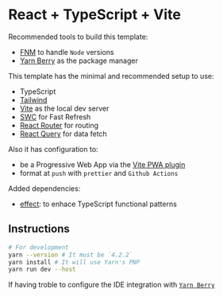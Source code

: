# React + TypeScript + Vite

Recommended tools to build this template:

- [FNM](https://github.com/Schniz/fnm) to handle `Node` versions
- [Yarn Berry](https://yarnpkg.com/migration/guide) as the package manager

This template has the minimal and recommended setup to use:

- TypeScript
- [Tailwind](https://tailwindcss.com/docs/installation)
- [Vite](https://vitejs.dev/guide/) as the local dev server
- [SWC](https://swc.rs/) for Fast Refresh
- [React Router](https://reactrouter.com/en/main/start/overview) for routing
- [React Query](https://tanstack.com/query/latest/docs/framework/react/overview) for data fetch

Also it has configuration to:

- be a Progressive Web App via the [Vite PWA plugin](https://vite-pwa-org.netlify.app/guide/)
- format at `push` with `prettier` and `Github Actions`

Added dependencies:

- [effect](https://effect.website/docs/why-effect): to enhace TypeScript functional patterns

## Instructions

```bash
# For development
yarn --version # It must be `4.2.2`
yarn install # It will use Yarn's PNP
yarn run dev --host
```

If having troble to configure the IDE integration with [`Yarn Berry`](https://yarnpkg.com/getting-started/editor-sdks)
